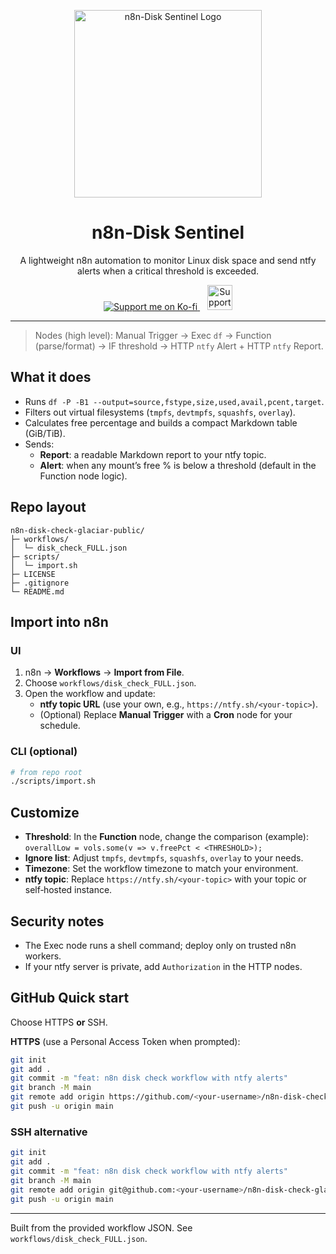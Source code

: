 <p align="center">
  <img src="docs/assets/logo-n8n-disk-sentinel.png" width="300" alt="n8n-Disk Sentinel Logo" />
</p>

<h1 align="center">n8n‑Disk Sentinel</h1>

<p align="center">
  A lightweight n8n automation to monitor Linux disk space and send ntfy alerts when a critical threshold is exceeded.
</p>

<p align="center">
  <a href="https://ko-fi.com/YOUR_KOFI_USERNAME" target="_blank">
    <img src="https://ko-fi.com/img/githubbutton_sm.svg" alt="Support me on Ko-fi"/>
  </a>
  &nbsp;&nbsp;
  <a href="https://ko-fi.com/YOUR_KOFI_USERNAME" target="_blank">
    <img src="https://ko-fi.com/img/cup-border.png" alt="Support this project on Ko-fi" height="40"/>
  </a>
</p>

---

> Nodes (high level): Manual Trigger → Exec `df` → Function (parse/format) → IF threshold → HTTP `ntfy` Alert + HTTP `ntfy` Report.

## What it does

- Runs `df -P -B1 --output=source,fstype,size,used,avail,pcent,target`.
- Filters out virtual filesystems (`tmpfs`, `devtmpfs`, `squashfs`, `overlay`).
- Calculates free percentage and builds a compact Markdown table (GiB/TiB).
- Sends:
  - **Report**: a readable Markdown report to your ntfy topic.
  - **Alert**: when any mount’s free % is below a threshold (default in the Function node logic).

## Repo layout

```
n8n-disk-check-glaciar-public/
├─ workflows/
│  └─ disk_check_FULL.json
├─ scripts/
│  └─ import.sh
├─ LICENSE
├─ .gitignore
└─ README.md
```

## Import into n8n

### UI
1. n8n → **Workflows** → **Import from File**.
2. Choose `workflows/disk_check_FULL.json`.
3. Open the workflow and update:
   - **ntfy topic URL** (use your own, e.g., `https://ntfy.sh/<your-topic>`).
   - (Optional) Replace **Manual Trigger** with a **Cron** node for your schedule.

### CLI (optional)
```bash
# from repo root
./scripts/import.sh
```

## Customize

- **Threshold**: In the **Function** node, change the comparison (example):  
  `overallLow = vols.some(v => v.freePct < <THRESHOLD>);`
- **Ignore list**: Adjust `tmpfs`, `devtmpfs`, `squashfs`, `overlay` to your needs.
- **Timezone**: Set the workflow timezone to match your environment.
- **ntfy topic**: Replace `https://ntfy.sh/<your-topic>` with your topic or self‑hosted instance.

## Security notes

- The Exec node runs a shell command; deploy only on trusted n8n workers.
- If your ntfy server is private, add `Authorization` in the HTTP nodes.

## GitHub Quick start

Choose HTTPS **or** SSH.

**HTTPS** (use a Personal Access Token when prompted):
```bash
git init
git add .
git commit -m "feat: n8n disk check workflow with ntfy alerts"
git branch -M main
git remote add origin https://github.com/<your-username>/n8n-disk-check-glaciar.git
git push -u origin main
```

### SSH alternative
```bash
git init
git add .
git commit -m "feat: n8n disk check workflow with ntfy alerts"
git branch -M main
git remote add origin git@github.com:<your-username>/n8n-disk-check-glaciar.git
git push -u origin main
```

---

Built from the provided workflow JSON. See `workflows/disk_check_FULL.json`.
